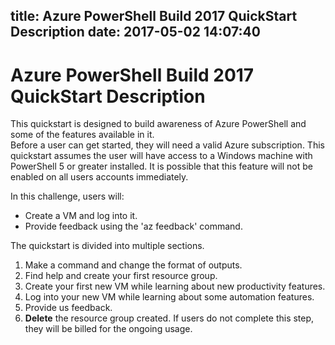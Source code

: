 title: Azure PowerShell Build 2017 QuickStart Description
date: 2017-05-02 14:07:40
---
# Azure PowerShell Build 2017 QuickStart Description

This quickstart is designed to build awareness of Azure PowerShell and some of the features available in it.  
Before a user can get started, they will need a valid Azure subscription.  This quickstart assumes the user will have access to a Windows machine with PowerShell 5 or greater installed.  It is possible that this feature will not be enabled on all users accounts immediately.

In this challenge, users will:
* Create a VM and log into it.
* Provide feedback using the 'az feedback' command.

The quickstart is divided into multiple sections.
1. Make a command and change the format of outputs.
2. Find help and create your first resource group.
3. Create your first new VM while learning about new productivity features.
4. Log into your new VM while learning about some automation features.
5. Provide us feedback. 
6. **Delete** the resource group created.  If users do not complete this step, they will be billed for the ongoing usage.
